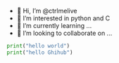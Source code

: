 - 👋 Hi, I’m @ctrlmelive
- 👀 I’m interested in python and C
- 🌱 I’m currently learning ...
- 💞️ I’m looking to collaborate on ...


```python
print("hello world")
print("hello Ghihub")
```
